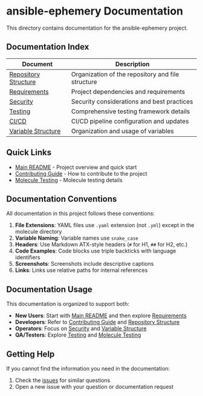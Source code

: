 # ansible-ephemery Documentation

This directory contains documentation for the ansible-ephemery project.

## Documentation Index

| Document | Description |
|----------|-------------|
| [Repository Structure](REPOSITORY_STRUCTURE.md) | Organization of the repository and file structure |
| [Requirements](REQUIREMENTS.md) | Project dependencies and requirements |
| [Security](SECURITY.md) | Security considerations and best practices |
| [Testing](TESTING.md) | Comprehensive testing framework details |
| [CI/CD](CI_CD.md) | CI/CD pipeline configuration and updates |
| [Variable Structure](VARIABLE_STRUCTURE.md) | Organization and usage of variables |

## Quick Links

- [Main README](../README.md) - Project overview and quick start
- [Contributing Guide](../CONTRIBUTING.md) - How to contribute to the project
- [Molecule Testing](../molecule/README.md) - Molecule testing details

## Documentation Conventions

All documentation in this project follows these conventions:

1. **File Extensions**: YAML files use `.yaml` extension (not `.yml`) except in the molecule directory
2. **Variable Naming**: Variable names use `snake_case`
3. **Headers**: Use Markdown ATX-style headers (`#` for H1, `##` for H2, etc.)
4. **Code Examples**: Code blocks use triple backticks with language identifiers
5. **Screenshots**: Screenshots include descriptive captions
6. **Links**: Links use relative paths for internal references

## Documentation Usage

This documentation is organized to support both:

- **New Users**: Start with [Main README](../README.md) and then explore [Requirements](REQUIREMENTS.md)
- **Developers**: Refer to [Contributing Guide](../CONTRIBUTING.md) and [Repository Structure](REPOSITORY_STRUCTURE.md)
- **Operators**: Focus on [Security](SECURITY.md) and [Variable Structure](VARIABLE_STRUCTURE.md)
- **QA/Testers**: Explore [Testing](TESTING.md) and [Molecule Testing](../molecule/README.md)

## Getting Help

If you cannot find the information you need in the documentation:

1. Check the [issues](https://github.com/yourusername/ansible-ephemery/issues) for similar questions
2. Open a new issue with your question or documentation request
